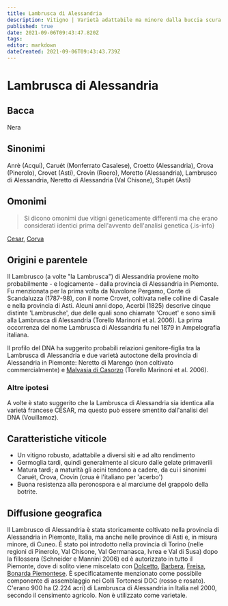 ```yaml
---
title: Lambrusca di Alessandria
description: Vitigno | Varietà adattabile ma minore dalla buccia scura coltivata in alcune parti del Piemonte, Italia nord-occidentale, e generalmente utilizzata in blend.
published: true
date: 2021-09-06T09:43:47.820Z
tags: 
editor: markdown
dateCreated: 2021-09-06T09:43:43.739Z
---
```


# Lambrusca di Alessandria

## Bacca
Nera
## Sinonimi
Anrè (Acqui), Caruét (Monferrato Casalese), Croetto (Alessandria), Crova (Pinerolo), Crovet (Asti), Crovìn (Roero), Moretto (Alessandria), Lambrusco di Alessandria, Neretto di Alessandria (Val Chisone), Stupèt (Asti)

## Omonimi
> Si dicono omonimi due vitigni geneticamente differenti ma che erano considerati identici prima dell'avvento dell'analisi genetica
{.is-info}

[Cesar](/vitigni/cesar), [Corva](/vitigni/corva)

## Origini e parentele
Il Lambrusco (a volte "la Lambrusca") di Alessandria proviene molto probabilmente - e logicamente - dalla provincia di Alessandria in Piemonte. Fu menzionata per la prima volta da Nuvolone Pergamo, Conte di Scandaluzza (1787-98), con il nome Crovet, coltivata nelle colline di Casale e nella provincia di Asti. Alcuni anni dopo, Acerbi (1825) descrive cinque distinte 'Lambrusche', due delle quali sono chiamate 'Crouet' e sono simili alla Lambrusca di Alessandria (Torello Marinoni et al. 2006). La prima occorrenza del nome Lambrusca di Alessandria fu nel 1879 in Ampelografia italiana.

Il profilo del DNA ha suggerito probabili relazioni genitore-figlia tra la Lambrusca di Alessandria e due varietà autoctone della provincia di Alessandria in Piemonte: Neretto di Marengo (non coltivato commercialmente) e [Malvasia di Casorzo](/malvasia-di-casorzo) (Torello Marinoni et al. 2006).

### Altre ipotesi

A volte è stato suggerito che la Lambrusca di Alessandria sia identica alla varietà francese CÉSAR, ma questo può essere smentito dall'analisi del DNA (Vouillamoz).

## Caratteristiche viticole
- Un vitigno robusto, adattabile a diversi siti e ad alto rendimento
- Germoglia tardi, quindi generalmente al sicuro dalle gelate primaverili
- Matura tardi; a maturità gli acini tendono a cadere, da cui i sinonimi Caruét, Crova, Crovìn (crua è l'italiano per 'acerbo')
- Buona resistenza alla peronospora e al marciume del grappolo della botrite.

## Diffusione geografica
Il Lambrusco di Alessandria è stata storicamente coltivato nella provincia di Alessandria in Piemonte, Italia, ma anche nelle province di Asti e, in misura minore, di Cuneo. È stato poi introdotto nella provincia di Torino (nelle regioni di Pinerolo, Val Chisone, Val Germanasca, Ivrea e Val di Susa) dopo la fillossera (Schneider e Mannini 2006) ed è autorizzato in tutto il Piemonte, dove di solito viene miscelato con [Dolcetto](/vitigni/dolcetto), [Barbera](/vitigni/barbera), [Freisa](/vitigni/freisa), [Bonarda Piemontese](/vitigni/bonarda-piemontese). È specificatamente menzionato come possibile componente di assemblaggio nei Colli Tortonesi DOC (rosso e rosato). C'erano 900 ha (2.224 acri) di Lambrusca di Alessandria in Italia nel 2000, secondo il censimento agricolo. Non è utilizzato come varietale.

